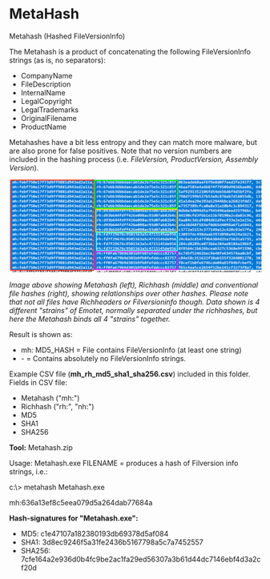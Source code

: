 # MetaHash
Metahash (Hashed FileVersionInfo)

The Metahash is a product of concatenating the following FileVersionInfo strings (as is, no separators):
- CompanyName
- FileDescription
- InternalName
- LegalCopyright
- LegalTrademarks
- OriginalFilename
- ProductName

Metahashes have a bit less entropy and they can match more malware, but are also prone for false positives. Note that no version numbers are included in the hashing process (i.e. *FileVersion, ProductVersion, Assembly Version*).

![Test Image ](Corellation.png)

*Image above showing Metahash (left), Richhash (middle) and conventional file hashes (right), showing relationships over other hashes. Please note that not all files have Richheaders or Filversioninfo though. Data shown is 4 different "strains" of Emotet, normally separated under the richhashes, but here the Metahash binds all 4 "strains" together.*

Result is shown as:
- mh: MD5_HASH = File contains FileVersionInfo (at least one string)
- \- = Contains absolutely no FileVersionInfo strings.

Example CSV file (**mh_rh_md5_sha1_sha256.csv**) included in this folder.
Fields in CSV file:
- Metahash ("mh:")
- Richhash ("rh:", "nh:")
- MD5
- SHA1
- SHA256

**Tool:** Metahash.zip

Usage: Metahash.exe FILENAME = produces a hash of Filversion info strings, i.e.:

c\:\\> metahash Metahash.exe

mh:636a13ef8c5eea079d5a264dab77684a

**Hash-signatures for "Metahash.exe":**

- MD5: c1e47107a182380193db69378d5af084
- SHA1: 3d8ec9246f5a31fe2436b5167798a5c7a7452557
- SHA256: 7cfe164a2e936d0b4fc9be2ac1fa29ed56307a3b61d44dc7146ebf4d3a2cf20d
